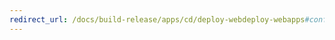 ```yaml
---
redirect_url: /docs/build-release/apps/cd/deploy-webdeploy-webapps#configure-the-environment
---
```

